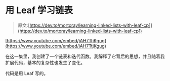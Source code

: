 # 用 Leaf 学习链表

> 原文:[https://dev.to/mortoray/learning-linked-lists-with-leaf-cp1](https://dev.to/mortoray/learning-linked-lists-with-leaf-cp1)

[https://www.youtube.com/embed/jAH7TtjKgug](https://www.youtube.com/embed/jAH7TtjKgug)

在这一集里，我创建了一个链表和迭代函数。我解释了它背后的思想，并且随着我扩展代码，基本的复杂性也发生了变化。

代码是用 Leaf 写的。